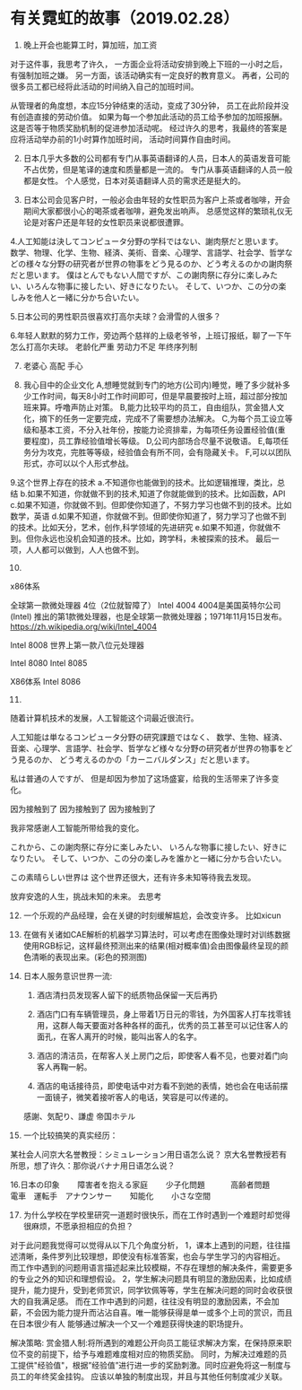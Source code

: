 # 有关霓虹的故事（2019.02.28）
1. 晚上开会也能算工时，算加班，加工资

对于这件事，我思考了许久，
一方面企业将活动安排到晚上下班的一小时之后，有强制加班之嫌。
另一方面，该活动确实有一定良好的教育意义。
再者，公司的很多员工都已经将此活动的时间纳入自己的加班时间。

从管理者的角度想，本应15分钟结束的活动，变成了30分钟，
员工在此阶段并没有创造直接的劳动价值。
如果为每一个参加此活动的员工给予参加的加班报酬。
这是否等于物质奖励机制的促进参加活动呢。
经过许久的思考，我最终的答案是应将活动举办前的1小时算作加班时间，
活动时间算作自由时间。

2. 日本几乎大多数的公司都有专门从事英语翻译的人员，日本人的英语发音可能不占优势，但是笔译的速度和质量都是一流的。
专门从事英语翻译的人员一般都是女性。
个人感觉，日本对英语翻译人员的需求还是挺大的。

3. 日本公司会见客户时，一般必会由年轻的女性职员为客户上茶或者咖啡，开会期间大家都很小心的喝茶或者咖啡，避免发出响声。
总感觉这样的繁琐礼仪无论是对客户还是年轻的女性职员来说都很遭罪。
 
4.人工知能は決してコンピュータ分野の学科ではない、謝肉祭だと思います。
数学、物理、化学、生物、経済、美術、音楽、心理学、言語学、社会学、哲学などの様々な分野の研究者が世界の物事をどう見るのか、どう考えるのかの謝肉祭だと思います。
僕はとんでもない人間ですが、この謝肉祭に存分に楽しみたい、いろんな物事に接したい、好きになりたい。
そして、いつか、この分の楽しみを他人と一緒に分かち合いたい。

5.日本公司的男性职员很喜欢打高尔夫球？会滑雪的人很多？

6.年轻人默默的努力工作，旁边两个慈祥的上级老爷爷，上班订报纸，聊了一下午怎么打高尔夫球。
老龄化严重
劳动力不足
年终序列制

7. 老婆心
   高配
   手心

8. 我心目中的企业文化
A,想睡觉就到专门的地方(公司内)睡觉，睡了多少就补多少工作时间，每天8小时工作时间即可，但是早晨要按时上班，超过部分按加班来算。呼噜声防止对策。
B,能力比较平均的员工，自由组队，赏金猎人文化，摘下的任务一定要完成，完成不了需要想办法解决。
C,为每个员工设立等级和基本工资，不分入社年份，按能力论资排辈，为每项任务设置经验值(重要程度)，员工靠经验值增长等级。
D,公司内部场合尽量不说敬语。
E,每项任务分为攻克，完胜等等级，经验值会有所不同，会有隐藏关卡。
F,可以以团队形式，亦可以以个人形式参战。


9.这个世界上存在的技术
a.不知道你也能做到的技术。比如逻辑推理，类比，总结
b.如果不知道，你就做不到的技术,知道了你就能做到的技术。比如函数，API
c.如果不知道，你就做不到。但即使你知道了，不努力学习也做不到的技术。比如数学，英语
d.如果不知道，你就做不到。但即使你知道了，努力学习了也做不到的技术。比如天分，艺术，创作,科学领域的先进研究
e.如果不知道，你就做不到。但你永远也没机会知道的技术。比如，跨学科，未被探索的技术。
最后一项，人人都可以做到，人人也做不到。



10.
x86体系

全球第一款微处理器 4位（2位就智障了） Intel 4004
4004是美国英特尔公司 (Intel) 推出的第1款微处理器，也是全球第一款微处理器；1971年11月15日发布。
https://zh.wikipedia.org/wiki/Intel_4004

Intel 8008
世界上第一款八位元处理器

Intel 8080
Intel 8085

X86体系
Intel 8086







11.
随着计算机技术的发展，人工智能这个词最近很流行。

人工知能は単なるコンピュータ分野の研究課題ではなく、
数学、生物、経済、音楽、心理学、言語学、社会学、哲学など様々な分野の研究者が世界の物事をどう見るのか、
どう考えるのかの「カーニバルダンス」だと思います。
 
私は普通の人ですが、
但是却因为参加了这场盛宴，给我的生活带来了许多变化。

因为接触到了
因为接触到了
因为接触到了

我非常感谢人工智能所带给我的变化。

これから、この謝肉祭に存分に楽しみたい、
いろんな物事に接したい、好きになりたい。 
そして、いつか、この分の楽しみを誰かと一緒に分かち合いたい。

この素晴らしい世界は
这个世界还很大，还有许多未知等待我去发现。

放弃安逸的人生，挑战未知的未来。
去思考

12. 一个乐观的产品经理，会在关键的时刻缓解尴尬，会改变许多。
    比如xicun
    
13. 在做有关诸如CAE解析的机器学习算法时，可以考虑在图像处理时对训练数据使用RGB标记，这样最终预测出来的结果(相对概率值)会由图像最终呈现的颜色清晰的表现出来。(彩色的预测图)


14. 日本人服务意识世界一流:

     1. 酒店清扫员发现客人留下的纸质物品保留一天后再扔
     
     2. 酒店门口有车辆管理员，身上带着1万日元的零钱，为外国客人打车找零钱用，这群人每天要面对各种各样的面孔，优秀的员工甚至可以记住客人的面孔，在客人离开的时候，能叫出客人的名字。
     
     3. 酒店的清洁员，在帮客人关上房门之后，即使客人看不见，也要对着门向客人再鞠一躬。
     
     4. 酒店的电话接待员，即使电话中对方看不到她的表情，她也会在电话前摆一面镜子，微笑着接听客人的电话，笑容是可以传递的。
     
     感謝、気配り、謙虚
     帝国ホテル



15. 一个比较搞笑的真实经历：

某社会人问京大名誉教授：シミュレーション用日语怎么说？
京大名誉教授若有所思，想了许久：那你说バナナ用日语怎么说？


16.日本の印象　　
障害者を抱える家庭　　
少子化問題　　　
高齢者問題　　
電車　運転手　アナウンサー　　
知能化　　
小さな空間　　
　
 
17. 为什么学校在学校里研究一道题时很快乐，而在工作时遇到一个难题时却觉得很麻烦，不愿承担相应的负担？


对于此问题我觉得可以觉得从以下几个角度分析，
1，课本上遇到的问题，往往描述清晰，条件罗列比较理想，即使没有标准答案，也会与学生学习的内容相近。
而工作中遇到的问题用语言描述起来比较模糊，不存在理想的解决条件，需要更多的专业之外的知识和理想假设。
2，学生解决问题具有明显的激励因素，比如成绩提升，能力提升，受到老师赏识，同学钦佩等等，学生在解决问题的同时会收获很大的自我满足感。
而在工作中遇到的问题，往往没有明显的激励因素，不会加薪，不会因为能力提升而沾沾自喜。唯一能够获得是单一或多个上司的赏识，而且在日本很少有人
能够通过解决一个又一个难题获得快速的职场提升。

解决策略: 赏金猎人制:将所遇到的难题公开向员工能征求解决方案，在保持原来职位不变的前提下，给予与难题难度相对应的物质奖励。
         同时，为解决过难题的员工提供"经验值"，根据”经验值”进行进一步的奖励刺激。同时应避免将这一制度与员工的年终奖金挂钩。
         应该以单独的制度出现，并且与其他任何制度减少关联。













